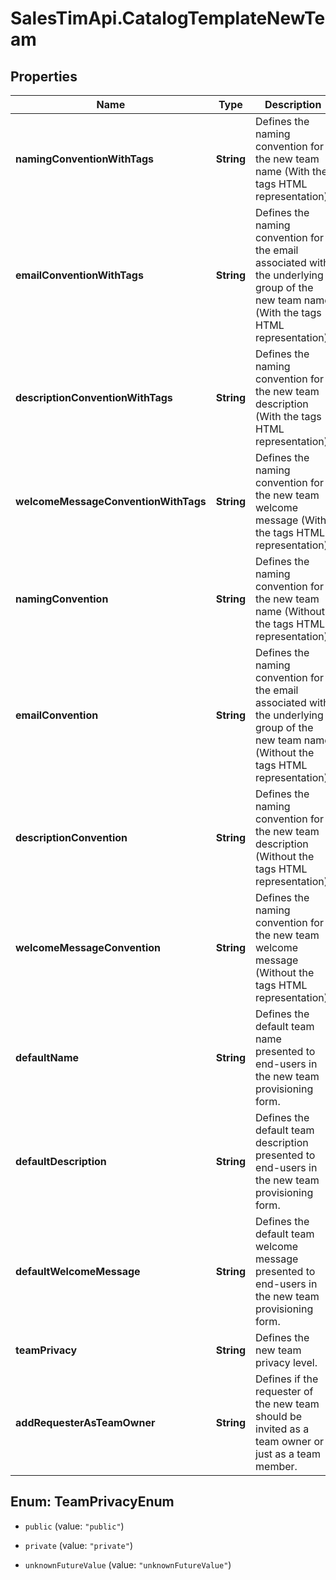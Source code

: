 # SalesTimApi.CatalogTemplateNewTeam

## Properties

Name | Type | Description | Notes
------------ | ------------- | ------------- | -------------
**namingConventionWithTags** | **String** | Defines the naming convention for the new team name (With the tags HTML representation). | [optional] 
**emailConventionWithTags** | **String** | Defines the naming convention for the email associated with the underlying group of the new team name (With the tags HTML representation). | [optional] 
**descriptionConventionWithTags** | **String** | Defines the naming convention for the new team description (With the tags HTML representation). | [optional] 
**welcomeMessageConventionWithTags** | **String** | Defines the naming convention for the new team welcome message (With the tags HTML representation). | [optional] 
**namingConvention** | **String** | Defines the naming convention for the new team name (Without the tags HTML representation). | [optional] 
**emailConvention** | **String** | Defines the naming convention for the email associated with the underlying group of the new team name (Without the tags HTML representation). | [optional] 
**descriptionConvention** | **String** | Defines the naming convention for the new team description (Without the tags HTML representation). | [optional] 
**welcomeMessageConvention** | **String** | Defines the naming convention for the new team welcome message (Without the tags HTML representation). | [optional] 
**defaultName** | **String** | Defines the default team name presented to end-users in the new team provisioning form. | [optional] 
**defaultDescription** | **String** | Defines the default team description presented to end-users in the new team provisioning form. | [optional] 
**defaultWelcomeMessage** | **String** | Defines the default team welcome message presented to end-users in the new team provisioning form. | [optional] 
**teamPrivacy** | **String** | Defines the new team privacy level. | [optional] 
**addRequesterAsTeamOwner** | **String** | Defines if the requester of the new team should be invited as a team owner or just as a team member. | [optional] 



## Enum: TeamPrivacyEnum


* `public` (value: `"public"`)

* `private` (value: `"private"`)

* `unknownFutureValue` (value: `"unknownFutureValue"`)




